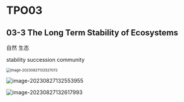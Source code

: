 # TPO03



## 03-3 The Long Term Stability of Ecosystems

自然 生态

stability succession community

<img src="https://cdn.jsdelivr.net/gh/Zhu-Shatong/cloudimg/img/image-20230827132527072.png" alt="image-20230827132527072" style="zoom:67%;" />

![image-20230827132553955](https://cdn.jsdelivr.net/gh/Zhu-Shatong/cloudimg/img/image-20230827132553955.png)

![image-20230827132617993](https://cdn.jsdelivr.net/gh/Zhu-Shatong/cloudimg/img/image-20230827132617993.png)